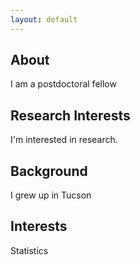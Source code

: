 ```yaml
---
layout: default
---
```


About
-------
I  am a postdoctoral fellow 
## Research Interests

I'm interested in research.

## Background

I grew up in Tucson

## Interests

Statistics

